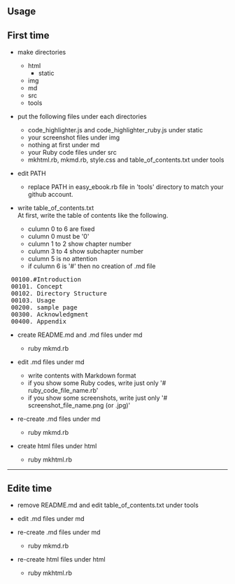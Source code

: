 Usage
-----

First time
----------
- make directories
	+ html
		- static
	+ img
	+ md
	+ src
	+ tools

- put the following files under each directories
	+ code_highlighter.js and code\_highlighter\_ruby.js under static
	+ your screenshot files under img
	+ nothing at first under md
	+ your Ruby code files under src
	+ mkhtml.rb, mkmd.rb, style.css and table\_of\_contents.txt under tools

- edit PATH
	+ replace PATH in easy_ebook.rb file in 'tools' directory to match your github account.

- write table\_of\_contents.txt <br>
At first, write the table of contents like the following.
	+ culumn 0 to 6 are fixed
	+ culumn 0 must be '0'
	+ culumn 1 to 2 show chapter number
	+ culumn 3 to 4 show subchapter number
	+ culumn 5 is no attention
	+ if culumn 6 is '#' then no creation of .md file
<pre>
 00100.#Introduction
 00101. Concept
 00102. Directory Structure
 00103. Usage
 00200. sample page
 00300. Acknowledgment
 00400. Appendix
</pre>

- create README.md and .md files under md
	+ ruby mkmd.rb

- edit .md files under md
	+ write contents with Markdown format
	+ if you show some Ruby codes, write just only '# ruby\_code\_file\_name.rb'
	+ if you show some screenshots, write just only '# screenshot\_file\_name.png (or .jpg)'

- re-create .md files under md
	+ ruby mkmd.rb

- create html files under html
	+ ruby mkhtml.rb

- - - - - - - - - - - - - - - - - - - - - - - - - - - - - - - - - - - - - - -

Edite time
----------
- remove README.md and edit table\_of\_contents.txt under tools

- edit .md files under md

- re-create .md files under md
	+ ruby mkmd.rb

- re-create html files under html
	+ ruby mkhtml.rb
